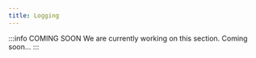 ```yaml
---
title: Logging
---
```


:::info COMING SOON
We are currently working on this section. Coming soon...
:::